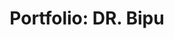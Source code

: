 ---
# Page Visualization Section
show_about_section: true
show_personal_section: true
show_education_section: true
show_certifications_section: true
show_project_section: true
show_publications_section: true
show_video_section: true


layout: "base_layout.njk"
title: "Portfolio: DR. Bipu"

# About Section Data
about_section:
    name_prefix: "DR."
    first_name: "Wasikul Amin"
    last_name: "Bipu"
    address: "Dhaka, Bangladesh"
    mobile: "(+88) 01521-439342"
    email: "wasikulaminbipu@gmail.com"
    about: "I am a registered veterinarian from Bangladesh. I am also trained in Data analysis and
            visualization with R and also a flutter (Cross platform app engine) developer."
# Education Section Data
education_section: 
    institutional_educations: [
        {
            "degree_name": "Doctor of Veterinary Medicine(DVM)",
            "duration_or_passingyear":"April,2015-April,2020",
            "institution_or_board":"Bangabandhu Sheikh Mujibur Rahman Agricultural University, Gazipur, Bangladesh",
            "subject_or_group":"Veterinary Medicine and Animal Science",
            "result_type":"CGPA",
            "point":"3.23",
        },
        {
            "degree_name": "Higher-Secondary School Certificate (HSC)",
            "duration_or_passingyear":"2014",
            "institution_or_board":"Dhaka Board",
            "subject_or_group":"Science",
            "result_type":"GPA",
            "point":"5.00",
        },
        {
            "degree_name": "Secondary School Certificate (SSC)",
            "duration_or_passingyear":"2012",
            "institution_or_board":"Dhaka Board",
            "subject_or_group":"Science",
            "result_type":"GPA",
            "point":"5.00",
        }
        
    ]
certifications_section:
    certificates_details: [
        {
            "course_title": "Statistical Analysis with R for Public Health Specialization",
            "course_type": "Specialization",
            "issuer": "Coursera",
            "institute_name":"Imperial College London",
            "issue_date":"June, 2023",
            "exp_date":"",
            "certificate_url":"https://www.coursera.org/account/accomplishments/specialization/certificate/F28MHV8QF22B",
        },
        {
            "course_title": "
Understanding Clinical Research: Behind the Statistics (with Honors)",
            "course_type": "Single Course",
            "issuer": "Coursera",
            "institute_name":"University of Cape Town",
            "issue_date":"July, 2023",
            "exp_date":"",
            "certificate_url":"https://www.coursera.org/account/accomplishments/certificate/DAFVPS79CZJU",
        },
        {
            "course_title": "
Writing in the Sciences (with Honors)",
            "course_type": "Single Course",
            "issuer": "Coursera",
            "institute_name":"Stanford University",
            "issue_date":"September, 2023",
            "exp_date":"",
            "certificate_url":"https://www.coursera.org/account/accomplishments/certificate/E9HEKG7FCS68",
        },
        {
            "course_title": "Introduction to Systematic Review and Meta-Analysis",
            "course_type": "Single Course",
            "issuer": "Coursera",
            "institute_name":"Johns Hopkins University",
            "issue_date":"September, 2023",
            "exp_date":"",
            "certificate_url":"https://www.coursera.org/account/accomplishments/certificate/S9U79FWMLULQ",
        },
        
    ]

skills:
    - skill_name: "Office & Productivity Tools"
      list:
        - icon_link: "word.svg"
          title: "MS Word"
        - icon_link: "excel.svg"
          title: "MS Excel"
        - icon_link: "powerpoint.svg"
          title: "MS PowerPoint"
        - icon_link: "planner.svg"
          title: "MS Planner"       
        - icon_link: "latex.svg"
          title: "Latex"
        - icon_link: "rmd.svg"
          title: "R Markdown"
        - icon_link: "quarto.svg"
          title: "Quarto"
        - icon_link: "gforms.svg"
          title: "Google Forms"

    - skill_name: Programming Languages & Tools
      list:
        - icon_link: "html5.svg"
          title: "HTML 5"
        - icon_link: "css3.svg"
          title: "CSS 3"
        - icon_link: "javascript.svg"
          title: "JavaScript"       
        - icon_link: "typescript.svg"
          title: "TypeScript"
        - icon_link: "eleventy.svg"
          title: "Eleventy"
        - icon_link: "dart.svg"
          title: "Dart"  
        - icon_link: "flutter.svg"
          title: "Flutter"
        - icon_link: "github.svg"
          title: "Github"

    - skill_name: "Data Analysis Tools"
      list:
        - icon_link: "rprog.svg"
          title: "R Program"
        - icon_link: "tidyverse.png"
          title: "Tidyverse"
        - icon_link: "flexdashboard.png"
          title: "Flex-Dashboard"       
        - icon_link: "shiny.webp"
          title: "Shiny"

projects:
    - type: "Data Visualization"
      list: 
        - title: ""
          details: ""
          link: ""
# Social Links
social_links:
    facebook: "http://fb.com/wasikulaminbipu"
    linkedin: "http://www.linkedin.com/in/wasikulaminbipu"
    twitter: "http://twitter.com/wasikulaminbip1"
    whatsapp: ""
    github: "http://github.com/wasikulaminbipu"
    orcid: "https://orcid.org/0009-0001-4141-9954"

#Personal Details Data
birth_date: "1/1/2015"


---
